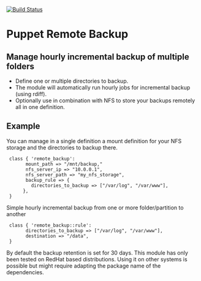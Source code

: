 [![Build Status](https://travis-ci.org/tux-o-matic/puppet-remote-backup.png?branch=master)](https://travis-ci.org/tux-o-matic/puppet-remote-backup)

# Puppet Remote Backup

## Manage hourly incremental backup of multiple folders
- Define one or multiple directories to backup.
- The module will automatically run hourly jobs for incremental backup (using rdiff).
- Optionally use in combination with NFS to store your backups remotely all in one definition.

## Example 
You can manage in a single definition a mount definition for your NFS storage and the directories to backup there.
```shell
 class { 'remote_backup':
       mount_path => "/mnt/backup,"
       nfs_server_ip => "10.0.0.1",
       nfs_server_path => "my_nfs_storage",
       backup_rule => {
         directories_to_backup => ["/var/log", "/var/www"],
      },
 }
```

Simple hourly incremental backup from one or more folder/partition to another
```shell
 class { 'remote_backup::rule':
       directories_to_backup => ["/var/log", "/var/www"],
       destination => "/data",       
 }
```

By default the backup retention is set for 30 days.
This module has only been tested on RedHat based distributions. Using it on other systems is possible but might require adapting the package name of the dependencies.

